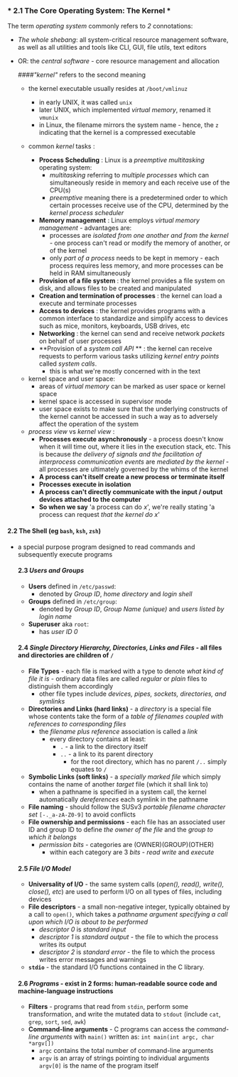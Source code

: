 ### * 2.1 The Core Operating System: The Kernel *
The term _operating system_ commonly refers to _2_ connotations:
- *The whole shebang*: all system-critical resource management software, as well as all utilities and tools like CLI, GUI, file utils, text editors
- OR: the *central software* - core resource management and allocation

    ####_"kernel"_
refers to the second meaning
  - the kernel executable usually resides at `/boot/vmlinuz`
      - in early UNIX, it was called `unix`
      - later UNIX, which implemented _virtual memory_, renamed it `vmunix`
      - in Linux, the filename mirrors the system name - hence, the `z` indicating that the kernel is a compressed executable

  - common _kernel_ tasks :
      - **Process Scheduling** : Linux is a _preemptive multitasking_ operating system:
        - *multitasking* referring to *multiple processes* which can simultaneously reside in memory and each receive use of the CPU(s)
        - *preemptive* meaning there is a predetermined order to which certain processes receive use of the CPU, determined by the *kernel process scheduler*
      - **Memory management** : Linux employs *virtual memory management* - advantages are:
        - processes are *isolated from one another and from the kernel* - one process can't read or modify the memory of another, or of the kernel
        - only *part of a process* needs to be kept in memory - each process requires less memory, and more processes can be held in RAM simultaneously
      - **Provision of a file system** : the kernel provides a file system on disk, and allows files to be created and manipulated
      - **Creation and termination of processes** : the kernel can load a execute and terminate processes
      - **Access to devices** : the kernel provides programs with a common interface to standardize and simplify access to devices such as mice, monitors, keyboards, USB drives, etc
      - **Networking** : the kernel can send and receive network _packets_ on behalf of user processes
      - **Provision of a *system call API* ** : the kernel can receive requests to perform various tasks utilizing _kernel entry points_ called _system calls_.
        - this is what we're mostly concerned with in the text

  * kernel space and user space:
      - areas of *virtual memory* can be marked as user space or kernel space
      - kernel space is accessed in supervisor mode
      - user space exists to make sure that the underlying constructs of the kernel cannot be accessed in such a way as to adversely affect the operation of the system

  - _process view_ vs _kernel view_ :
    - **Processes execute asynchronously** - a process doesn't know when it will time out, where it lies in the execution stack, etc. This is because *the delivery of signals and the facilitation of interprocess communication events* are *mediated by the kernel* - all processes are ultimately governed by the whims of the kernel
    - **A process can't itself create a new process or terminate itself**
    - **Processes execute in isolation**
    - **A process can't directly communicate with the input / output devices attached to the computer**
    - **So when we say** 'a process can do _x_', we're really stating 'a process can request _that the kernel do x_'

#### 2.2 The Shell (eg `bash`, `ksh`, `zsh`)
  - a special purpose program designed to read commands and subsequently execute programs

    #### 2.3 _Users and Groups_
    - **Users** defined in `/etc/passwd`:
      - denoted by *Group ID*, *home directory* and *login shell*
    - **Groups** defined in `/etc/group`:
      - denoted by *Group ID*, *Group Name (unique)* and *users listed by login name*
    - **Superuser** aka `root`:
      - has *user ID 0*
    #### 2.4 _Single Directory Hierarchy, Directories, Links and Files_ - all files and directories are children of `/`
    - **File Types** - each file is marked with a type to denote *what kind of file it is* - ordinary data files are called *regular* or *plain* files to distinguish them accordingly
      - other file types include *devices, pipes, sockets, directories, and symlinks*
    - **Directories and Links (hard links)** - a *directory* is a special file whose contents take the form of a *table of filenames coupled with references to corresponding files*
      - the _filename plus reference_ association is called a *link*
        - every directory contains at least:
          - `.` - a link to the directory itself
          - `..` - a link to its parent directory
            - for the root directory, which has no parent `/..` simply equates to `/`
    - **Symbolic Links (soft links)** - a *specially marked file* which simply contains the name of another *target* file (which it shall link to)
      - when a pathname is specified in a system call, the kernel automatically *dereferences* each symlink in the pathname
    - **File naming** - should follow the SUSv3 *portable filename character set* `[-._a-zA-Z0-9]` to avoid conflicts
    - **File ownership and permissions** - each file has an associated user ID and group ID to define *the owner of the file* and the *group to which it belongs*
      - *permission bits* - categories are (OWNER)(GROUP)(OTHER)
        - within each category are 3 *bits* - *read* *write* and *execute*

    #### 2.5 _File I/O Model_
    - **Universality of I/O** - the same system calls (*open(), read(), write(), close(), etc*) are used to perform I/O on all types of files, including devices
    - **File descriptors** - a small non-negative integer, typically obtained by a call to `open()`, which takes a *pathname argument specifying a call upon which I/O is about to be performed*
      - *descriptor 0* is *standard input*
      - *descriptor 1* is *standard output* - the file to which the process writes its output
      - *descriptor 2* is *standard error* - the file to which the process writes error messages and warnings
    - **`stdio`** - the standard I/O functions contained in the C library.
    #### 2.6 _Programs_ - exist in 2 forms: human-readable source code and machine-language instructions
    - **Filters** - programs that read from `stdin`, perform some transformation, and write the mutated data to `stdout` (include `cat`, `grep`, `sort`, `sed`, `awk`)
    - **Command-line arguments** - C programs can access the *command-line arguments* with `main()` written as:
      `int main(int argc, char *argv[])`
      - `argc` contains the total number of command-line arguments
      - `argv` is an array of strings pointing to individual arguments
          `argv[0]` is the name of the program itself
      
